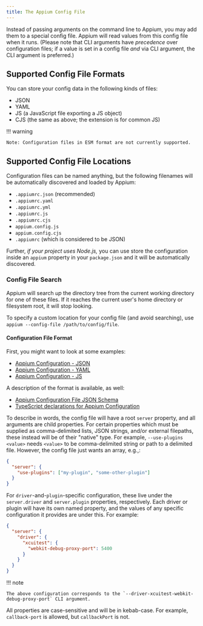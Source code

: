 ```yaml
---
title: The Appium Config File
---
```


Instead of passing arguments on the command line to Appium, you may add them to a special config
file. Appium will read values from this config file when it runs. (Please note that CLI arguments
have _precedence_ over configuration files; if a value is set in a config file _and_ via CLI
argument, the CLI argument is preferred.)

## Supported Config File Formats

You can store your config data in the following kinds of files:

- JSON
- YAML
- JS (a JavaScript file exporting a JS object)
- CJS (the same as above; the extension is for common JS)

!!! warning

    Note: Configuration files in ESM format are not currently supported.

## Supported Config File Locations

Configuration files can be named anything, but the following filenames will be automatically
discovered and loaded by Appium:

- `.appiumrc.json` (recommended)
- `.appiumrc.yaml`
- `.appiumrc.yml`
- `.appiumrc.js`
- `.appiumrc.cjs`
- `appium.config.js`
- `appium.config.cjs`
- `.appiumrc` (which is considered to be JSON)

Further, _if your project uses Node.js,_ you can use store the configuration inside an `appium` property in your `package.json` and it will be automatically discovered.

### Config File Search

Appium will search _up_ the directory tree from the current working directory for one of these
files. If it reaches the current user's home directory or filesystem root, it will stop looking.

To specify a custom location for your config file (and avoid searching), use `appium --config-file
/path/to/config/file`.

#### Configuration File Format

First, you might want to look at some examples:

- [Appium Configuration - JSON](https://github.com/appium/appium/blob/master/packages/appium/sample-code/appium.config.sample.json)
- [Appium Configuration - YAML](https://github.com/appium/appium/blob/master/packages/appium/sample-code/appium.config.sample.yaml)
- [Appium Configuration - JS](https://github.com/appium/appium/blob/master/packages/appium/sample-code/appium.config.sample.js)

A description of the format is available, as well:

- [Appium Configuration File JSON Schema](https://github.com/appium/appium/blob/master/packages/schema/lib/appium-config.schema.json)
- [TypeScript declarations for Appium Configuration](https://github.com/appium/appium/blob/master/packages/types/lib/config.ts)

To describe in words, the config file will have a root `server` property, and all arguments are
child properties. For certain properties which must be supplied as comma-delimited lists, JSON
strings, and/or external filepaths, these instead will be of their "native" type. For example,
`--use-plugins <value>` needs `<value>` to be comma-delimited string or path to a delimited file.
However, the config file just wants an array, e.g.,:

```json
{
  "server": {
    "use-plugins": ["my-plugin", "some-other-plugin"]
  }
}
```

For `driver`-and-`plugin`-specific configuration, these live under the `server.driver` and
`server.plugin` properties, respectively. Each driver or plugin will have its own named property,
and the values of any specific configuration it provides are under this. For example:

```json
{
  "server": {
    "driver": {
      "xcuitest": {
        "webkit-debug-proxy-port": 5400
      }
    }
  }
}
```

!!! note

    The above configuration corresponds to the `--driver-xcuitest-webkit-debug-proxy-port` CLI argument.

All properties are case-sensitive and will be in kebab-case. For example, `callback-port` is
allowed, but `callbackPort` is not.
